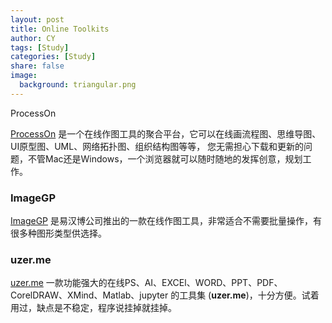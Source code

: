```yaml
---
layout: post
title: Online Toolkits
author: CY
tags: [Study]
categories: [Study]
share: false
image:
  background: triangular.png 
---
```




ProcessOn

[ProcessOn](https://www.processon.com/) 是一个在线作图工具的聚合平台，它可以在线画流程图、思维导图、UI原型图、UML、网络拓扑图、组织结构图等等， 您无需担心下载和更新的问题，不管Mac还是Windows，一个浏览器就可以随时随地的发挥创意，规划工作。



### ImageGP

[ImageGP](http://www.ehbio.com/ImageGP) 是易汉博公司推出的一款在线作图工具，非常适合不需要批量操作，有很多种图形类型供选择。



### uzer.me

[uzer.me](https://uzer.me/) 一款功能强大的在线PS、AI、EXCEl、WORD、PPT、PDF、CorelDRAW、XMind、Matlab、jupyter 的工具集 (**uzer.me**)，十分方便。试着用过，缺点是不稳定，程序说挂掉就挂掉。



